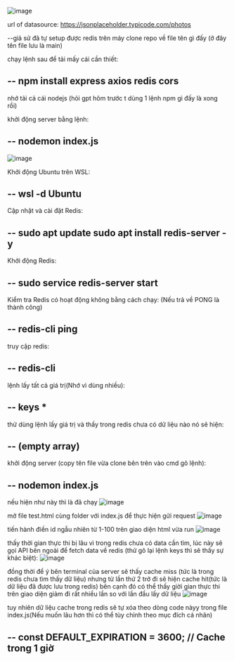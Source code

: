 ![image](https://github.com/user-attachments/assets/faee4ace-948f-4ef7-9893-817e7d52be00)

url of datasource: https://jsonplaceholder.typicode.com/photos

--giả sử đã tự setup được redis trên máy
clone repo về file tên gì đấy (ở đây tên file lưu là main)

chạy lệnh sau để tải mấy cái cần thiết:

--
npm install express axios redis cors
--

nhớ tải cả cái nodejs (hỏi gpt hôm trước t dùng 1 lệnh npm gì đấy là xong rồi)

khởi động server bằng lệnh:

--
nodemon index.js
--
![image](https://github.com/user-attachments/assets/e0245a2e-4a7e-4148-afe8-c4c494b0be03)

Khởi động Ubuntu trên WSL:

--
wsl -d Ubuntu
--

Cập nhật và cài đặt Redis:

--
sudo apt update
sudo apt install redis-server -y
--

Khởi động Redis:

--
sudo service redis-server start
--

Kiểm tra Redis có hoạt động không bằng cách chạy:
(Nếu trả về PONG là thành công)

--
redis-cli ping
--

truy cập redis:

--
redis-cli
--

lệnh lấy tất cả giá trị(Nhớ vì dùng nhiều):

--
keys *
--

thử dùng lệnh lấy giá trị và thấy trong redis chưa có dữ liệu nào nó sẽ hiện:

--
(empty array)
--

khởi động server (copy tên file vừa clone bên trên vào cmd gõ lệnh):

--
nodemon index.js
--

nếu hiện như này thì là đã chạy
![image](https://github.com/user-attachments/assets/9b218d41-8ca6-4e14-8470-6d0e5a264bab)

mở file test.html cùng folder với index.js để thực hiện gửi request 
![image](https://github.com/user-attachments/assets/6aad74b4-f998-499c-8bfd-e85bcaae8425)

tiến hành điền id ngẫu nhiên từ 1-100 trên giao diện html vừa run
![image](https://github.com/user-attachments/assets/34a1996b-3b07-402a-98fa-cb3b305b251c)

thấy thời gian thực thi bị lâu vì trong redis chưa có data cần tìm, lúc này sẽ gọi API bên ngoài để fetch data về redis (thử gõ lại lệnh keys thì sẽ thấy sự khác biệt):
![image](https://github.com/user-attachments/assets/552d9ab5-a30b-4b89-bad8-b368bb43af60)

đồng thời để ý bên terminal của server sẽ thấy cache miss (tức là trong redis chưa tìm thấy dữ liệu) nhưng từ lần thứ 2 trở đi sẽ hiện cache hit(tức là dữ liệu đã được lưu trong redis)
bên cạnh đó có thể thấy giời gian thực thi trên giao diện giảm đi rất nhiều lần so với lần đầu lấy dữ liệu
![image](https://github.com/user-attachments/assets/f9bea647-9226-4fc8-bbeb-6af52ea15a9a)

tuy nhiên dữ liệu cache trong redis sẽ tự xóa theo dòng code nàyy trong file index.js(Nếu muốn lâu hơn thì có thể tùy chỉnh theo mục đích cá nhân)

--
const DEFAULT_EXPIRATION = 3600; // Cache trong 1 giờ
--





